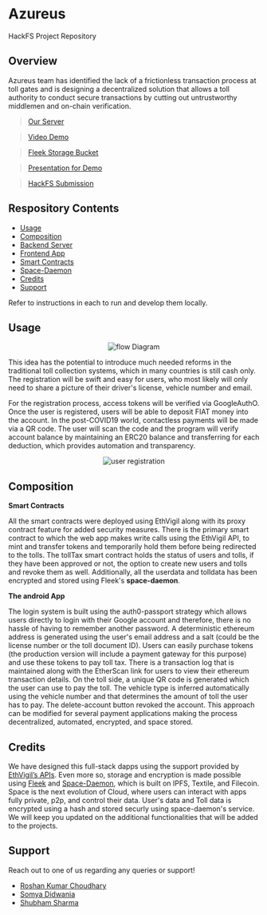 # Azureus
HackFS Project Repository

## Overview 
Azureus team has identified the lack of a frictionless transaction process at toll gates and is designing a decentralized solution that allows a toll authority to conduct secure transactions by cutting out untrustworthy middlemen and on-chain verification.

> [Our Server](https://tollbotv4.herokuapp.com/)

> [Video Demo](https://youtu.be/57B67BZ_URI)

> [Fleek Storage Bucket](https://shubidiwoop-team-bucket.storage.fleek.co/)

> [Presentation for Demo](https://www.slideshare.net/secret/5xHXJY2dLcnv7l)

> [HackFS Submission](http://hack.ethglobal.co/showcase/azureus-recTkk0jGPXRrwg6Z)

## Respository Contents

- [Usage](#usage)
- [Composition](#composition)
- [Backend Server](https://github.com/shubidiwoop/azureus/tree/master/Backend%20Server)
- [Frontend App](https://github.com/shubidiwoop/azureus/tree/master/Frontend%20App)
- [Smart Contracts](https://github.com/shubidiwoop/azureus/tree/master/Smart%20Contracts)
- [Space-Daemon](https://github.com/shubidiwoop/azureus/tree/master/Space-Daemon)
- [Credits](#credits)
- [Support](#support)

Refer to instructions in each to run and develop them locally.

## Usage

<div align="center"> <img src="https://imgur.com/yuhQa3a.png" alt="flow Diagram"></div>

 This idea has the potential to introduce much needed reforms in the traditional toll collection systems, which in many countries is still cash only. The registration will be swift and easy for users, who most likely will only need to share a picture of their driver's license, vehicle number and email.
 
 For the registration process, access tokens will be verified via GoogleAuthO. Once the user is registered, users will be able to deposit FIAT money into the account. In the post-COVID19 world, contactless payments will be made via a QR code. The user will scan the code and the program will verify account balance by maintaining an ERC20 balance and transferring for each deduction, which provides automation and transparency.
<div align="center"> <img src="https://imgur.com/8rVepfb.png" alt="user registration"></div>

## Composition

**Smart Contracts**

All the smart contracts were deployed using EthVigil along with its proxy contract feature for added security measures. There is the primary smart contract to which the web app makes write calls using the EthVigil API, to mint and transfer tokens and temporarily hold them before being redirected to the tolls. The tollTax smart contract holds the status of users and tolls, if they have been approved or not, the option to create new users and tolls and revoke them as well. Additionally, all the userdata and tolldata has been encrypted and stored using Fleek's **space-daemon**.

**The android App**

The login system is built using the auth0-passport strategy which allows users directly to login with their Google account and therefore, there is no hassle of having to remember another password. A deterministic ethereum address is generated using the user's email address and a salt (could be the license number or the toll document ID). Users can easily purchase tokens (the production version will include a payment gateway for this purpose) and use these tokens to pay toll tax. There is a transaction log that is maintained along with the EtherScan link for users to view their ethereum transaction details. On the toll side, a unique QR code is generated which the user can use to pay the toll. The vehicle type is inferred automatically using the vehicle number and that determines the amount of toll the user has to pay. The delete-account button revoked the account. This approach can be modified for several payment applications making the process decentralized, automated, encrypted, and space stored. 

## Credits

We have designed this full-stack dapps using the support provided by [EthVigil’s APIs](https://ethvigil.com/). 
Even more so, storage and encryption is made possible using [Fleek](https://docs.fleek.co/) and [Space-Daemon](https://github.com/FleekHQ/space-daemon), which is built on IPFS, Textile, and Filecoin. Space is the next evolution of Cloud, where users can interact with apps fully private, p2p, and control their data. User's data and Toll data is encrypted using a hash and stored securly using space-daemon's service.  We will keep you updated on the additional functionalities that will be added to the projects.

## Support 

Reach out to one of us regarding any queries or support!
* [Roshan Kumar Choudhary](https://github.com/RoshanKumarChoudhary)
* [Somya Didwania](https://github.com/somyadidwania)
* [Shubham Sharma](https://github.com/shubidiwoop)







